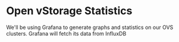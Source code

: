 # Open vStorage Statistics

We'll be using Grafana to generate graphs and statistics on our OVS clusters. Grafana will fetch its data from InfluxDB